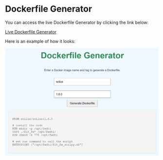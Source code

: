 # Dockerfile Generator

You can access the live Dockerfile Generator by clicking the link below:

[Live Dockerfile Generator](https://nbahador.github.io/Docker_file_generator/)

Here is an example of how it looks:

![Dockerfile Generator Example](/assets/docker_file_example.png)

